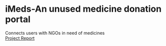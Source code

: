 # iMeds-An unused medicine donation portal    
Connects users with NGOs in need of medicines   
[Project Report](https://github.com/riyahemani/mini-project/files/11859261/Riya.Hemani_A3_16010121065_MP.Expt-6.pdf)
